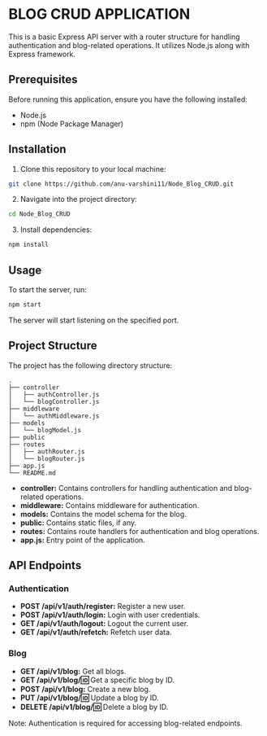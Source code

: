 # BLOG CRUD APPLICATION

This is a basic Express API server with a router structure for handling authentication and blog-related operations. It utilizes Node.js along with Express framework.

## Prerequisites

Before running this application, ensure you have the following installed:

- Node.js
- npm (Node Package Manager)

## Installation

1. Clone this repository to your local machine:

```bash
git clone https://github.com/anu-varshini11/Node_Blog_CRUD.git
```

2. Navigate into the project directory:

```bash
cd Node_Blog_CRUD
```

3. Install dependencies:

```bash
npm install
```

## Usage

To start the server, run:

```bash
npm start
```

The server will start listening on the specified port.

## Project Structure

The project has the following directory structure:

```
.
├── controller
│   ├── authController.js
│   └── blogController.js
├── middleware
│   └── authMiddleware.js
├── models
│   └── blogModel.js
├── public
├── routes
│   ├── authRouter.js
│   └── blogRouter.js
├── app.js
└── README.md
```

- **controller:** Contains controllers for handling authentication and blog-related operations.
- **middleware:** Contains middleware for authentication.
- **models:** Contains the model schema for the blog.
- **public:** Contains static files, if any.
- **routes:** Contains route handlers for authentication and blog operations.
- **app.js:** Entry point of the application.

## API Endpoints

### Authentication

- **POST /api/v1/auth/register:** Register a new user.
- **POST /api/v1/auth/login:** Login with user credentials.
- **GET /api/v1/auth/logout:** Logout the current user.
- **GET /api/v1/auth/refetch:** Refetch user data.

### Blog

- **GET /api/v1/blog:** Get all blogs.
- **GET /api/v1/blog/:id:** Get a specific blog by ID.
- **POST /api/v1/blog:** Create a new blog.
- **PUT /api/v1/blog/:id:** Update a blog by ID.
- **DELETE /api/v1/blog/:id:** Delete a blog by ID.

Note: Authentication is required for accessing blog-related endpoints.
